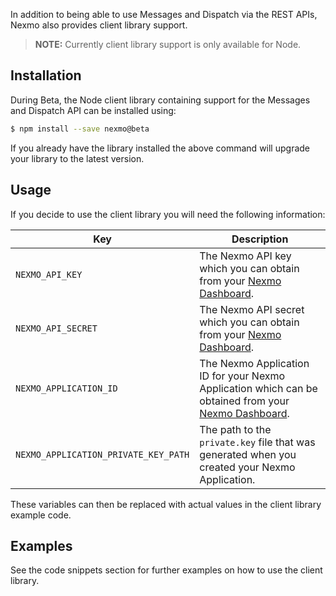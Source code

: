 
In addition to being able to use Messages and Dispatch via the REST APIs, Nexmo also provides client library support. 

> **NOTE:** Currently client library support is only available for Node.

## Installation

During Beta, the Node client library containing support for the Messages and Dispatch API can be installed using:

``` bash
$ npm install --save nexmo@beta
```

If you already have the library installed the above command will upgrade your library to the latest version.

## Usage

If you decide to use the client library you will need the following information:

Key | Description
-- | --
`NEXMO_API_KEY` | The Nexmo API key which you can obtain from your [Nexmo Dashboard](https://dashboard.nexmo.com).
`NEXMO_API_SECRET` | The Nexmo API secret which you can obtain from your [Nexmo Dashboard](https://dashboard.nexmo.com).
`NEXMO_APPLICATION_ID` | The Nexmo Application ID for your Nexmo Application which can be obtained from your [Nexmo Dashboard](https://dashboard.nexmo.com).
`NEXMO_APPLICATION_PRIVATE_KEY_PATH` | The path to the `private.key` file that was generated when you created your Nexmo Application.

These variables can then be replaced with actual values in the client library example code.

## Examples

See the code snippets section for further examples on how to use the client library.